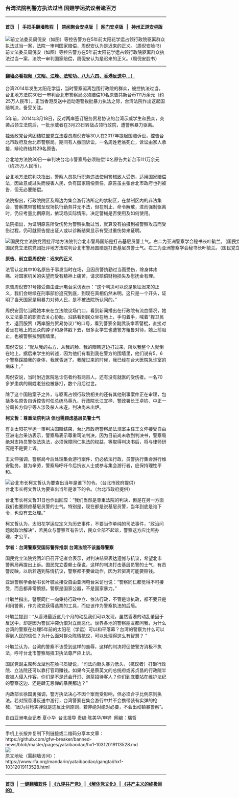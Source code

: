 ### 台湾法院判警方执法过当    国赔学运抗议者逾百万
------------------------

#### [首页](https://github.com/gfw-breaker/banned-news/blob/master/README.md) &nbsp;&nbsp;|&nbsp;&nbsp; [手把手翻墙教程](https://github.com/gfw-breaker/guides/wiki) &nbsp;&nbsp;|&nbsp;&nbsp; [禁闻聚合安卓版](https://github.com/gfw-breaker/bn-android) &nbsp;&nbsp;|&nbsp;&nbsp; [网门安卓版](https://github.com/oGate2/oGate) &nbsp;&nbsp;|&nbsp;&nbsp; [神州正道安卓版](https://github.com/SzzdOgate/update) 



<div id="headerimg">
 <img alt="前立法委员周倪安（如图）等控告警方在5年前太阳花学运占领行政院驱离群众执法过当一案，法院一审判国家赔偿，周倪安认为是迟来的正义。（周倪安脸书）" src="https://www.rfa.org/mandarin/yataibaodao/gangtai/hx1-10312019113528.html/4e00.jpg/@@images/4266a9cf-4ae5-49bf-bac4-22e486d063de.jpeg" title="前立法委员周倪安（如图）等控告警方在5年前太阳花学运占领行政院驱离群众执法过当一案，法院一审判国家赔偿，周倪安认为是迟来的正义。（周倪安脸书）"/>
 <div id="headerimgcontents">
  <div id="headerimgcaption">
   <span>
    前立法委员周倪安（如图）等控告警方在5年前太阳花学运占领行政院驱离群众执法过当一案，法院一审判国家赔偿，周倪安认为是迟来的正义。（周倪安脸书）
   </span>
   <!-- zoomattribute -->
  </div>
  <!-- headerimgcaption -->
 </div>
 <!-- headerimagecontents -->
</div>

<hr/>


#### [翻墙必看视频（文昭、江峰、法轮功、八九六四、香港反送中...）](https://github.com/gfw-breaker/banned-news/blob/master/pages/links.md)

<div id="storytext">
 <div>
  <div class="slot_header">
  </div>
 </div>
 <p>
 </p>
 <p>
  台湾2014年发生太阳花学运，当时警察驱离包围行政院的群众，被控执法过当。台北地方法院30日一审判台北市警察局必须赔偿10名原告共新台币111万余元（约25万人民币）。正当香港反送中运动港警挨批暴力执法之际，台湾法院作出这起国赔判决，备受关注。
 </p>
 <p>
  5年前，2014年3月18日，反对两岸签订服务贸易协议的台湾示威学生和民众，突袭占领立法院后，一批示威者在3月23日转战占领行政院，遭警察暴力驱离。
 </p>
 <p>
 </p>
 <p>
 </p>
 <p>
  独派政党台湾团结联盟党立法委员周倪安等30人在2017年提起国赔诉讼，控告台北巿政府及台北巿警察局。期间有人撤回诉讼，一名周姓老翁死亡，诉讼由家人承接，辩论终结共29名原告。
 </p>
 <p>
  台北地方法院30日一审判决台北市警察局必须赔偿10名原告共新台币111万余元（约25万人民币）。
 </p>
 <p>
  台北地方法院判决指出，警察人员执行职务违法使用警械致人受伤，适用国家赔偿法，因故意或过失而侵害人民，负有国家赔偿责任，原告虽主张台北市政府也列被告，但无必要赔偿。
 </p>
 <p>
  法院指出，行政院院区及周边为集会游行法所定的禁制区，在禁制区内的非法集会，警察携带警械至现场执行勤务并无不法，但在制止、命令解散，进而强制驱离时，仍应考量比例原则，依现场实际情形，决定警械是否使用及如何使用。
 </p>
 <p>
  法院指出，为证明原告所受伤势为警察执勤过当，就算没有拍摄到被警察攻击而受伤过程，仍可就原告提出证人或以诊断结果显示有受过重伤势来证明。
 </p>
 <p>
 </p>
 <p>
  <div class="image-inline captioned" style="width:1412px;">
   <div style="width:1412px;">
    <img alt="国民党立法院党团批评地方法院判台北市警局国赔是打击基层员警士气。右二为亚洲警察学会秘书长叶毓兰。（国民党立法院党团脸书）" src="https://www.rfa.org/mandarin/yataibaodao/gangtai/hx1-10312019113528.html/4e8c.jpg" title="国民党立法院党团批评地方法院判台北市警局国赔是打击基层员警士气。右二为亚洲警察学会秘书长叶毓兰。（国民党立法院党团脸书）"/>
   </div>
   <div class="image-caption">
    <span style="width:1412px;">
     国民党立法院党团批评地方法院判台北市警局国赔是打击基层员警士气。右二为亚洲警察学会秘书长叶毓兰。（国民党立法院党团脸书）
    </span>
    <span class="copyright">
    </span>
   </div>
  </div>
 </p>
 <p>
  <b>
   原告、前立委周倪安：迟来的正义
  </b>
  <b>
  </b>
 </p>
 <p>
  法官认定其中10名原告于事发当时在场，且因员警执勤过当而受伤，除身体疼痛、对国家机关的失望而受有精神上痛苦，请求赔偿财物损失及慰抚金有理。
 </p>
 <p>
  原告周倪安31号接受自由亚洲电台采访表示：“这个判决可以说是象征迟来的正义，我们会继续在刑事部份追究到底，到现在真相仍然未明。这只是一个开头，证明了当天国家是用暴力对待人民，是不被法院所认同的。”
 </p>
 <p>
  周倪安回忆当晚她本来在立法院议场门口，看到新闻播出在行政院有流血情况，她以立法委员的职责去关心协助。沿路看到民众坐在地上，手勾着手，喊着“捍卫民主、退回服贸（两岸服务贸易协议）”的口号，看到警察全副武装拿着警棍，直接对着坐在地上的民众的脖子和身体戳下去，很多女学生也遭警方粗鲁对待，她上前阻止，也被警察拉到围墙里。
 </p>
 <p>
  周倪安说：“就从我的右方、从我的脸、我的眼睛这边打过来，所以我整个人就倒在地上。据后来学生的转述，因为他们有看到我在警方的围墙里，他们说有5、6个警察踩踏我的身体，我就昏迷了。我醒过来的时候，我已经在台大医院急诊室的病床上。”
 </p>
 <p>
  周倪安说，当时附近医院急诊伤者约有两百人，还有没有就医的受伤者。一名70多岁患病的周姓老翁也被暴打，数个月后过世。
 </p>
 <p>
  除了这个国赔案子之外，与驱离占领行政院相关的还有其他刑事案件正在审理，包括多名原告自诉控告时任总统马英九、行政院长江宜桦、警政署长王卓钧、中正一分局长方仰宁等人涉及杀人未遂。判决尚未出炉。
 </p>
 <p>
  <b>
   柯文哲：尊重法院判决
  </b>
  <b>
  </b>
  <b>
   但也需顾虑基层员警士气
  </b>
  <b>
  </b>
 </p>
 <p>
  有关太阳花学运一审判决国赔结果，台北市政府警察局法规室主任王文伸接受自由亚洲电台采访表示，警察局表示尊重司法判决，因为目前尚未收到判决书，警察局绝对支持员警依法执法，必须保障同仁执法的权益，等取得判决书后，将与律师研究是不是要上诉。
 </p>
 <p>
  王文伸强调，警察局今后处理集会游行案件，仍必依法行政，员警执行集会游行维安勤务，甚为辛劳，警察局呼吁今后抗议人士或参与集会游行者，应保持理性平和。
 </p>
 <p>
 </p>
 <p>
  <div class="image-inline captioned" style="width:1041px;">
   <div style="width:1041px;">
    <img alt="台北市长柯文哲认为要查出当年是谁下的令。（台北市政府提供）" src="https://www.rfa.org/mandarin/yataibaodao/gangtai/hx1-10312019113528.html/4e09.jpg" title="台北市长柯文哲认为要查出当年是谁下的令。（台北市政府提供）"/>
   </div>
   <div class="image-caption">
    <span style="width:1041px;">
     台北市长柯文哲认为要查出当年是谁下的令。（台北市政府提供）
    </span>
    <span class="copyright">
    </span>
   </div>
  </div>
 </p>
 <p>
  台北市长柯文哲31日也作出回应：“我们当然是尊重法院的判决，但是在另一方面我们也要顾虑基层员警的士气。特别是，现在都是说基层员警，当年到底是谁下令，也没有去处理。”
 </p>
 <p>
  柯文哲认为，太阳花学运应定义为历史事件，不要当作单纯的司法事件，“政治问题就政治解决”，若民众与警察互有告诉，民众全部不起诉，警察这方应比照办理，才公平。
 </p>
 <p>
  <b>
   学者：台湾警察受国际警界推崇
  </b>
  <b>
  </b>
  <b>
   台湾法院不该羞辱警察
  </b>
  <b>
  </b>
 </p>
 <p>
  国民党立法院党团31日召开记者会表示，对判决结果表达遗憾与抗议，希望北市警察局再提出上诉。国民党立委赖士葆说，这样的判决打击基层员警的士气，有员警反映，以后若遇到陈情抗议，警察都不要做动作，因为若驱离可能要赔钱。
 </p>
 <p>
  亚洲警察学会秘书长叶毓兰接受自由亚洲电台采访也说：“警察同仁都觉得不可接受，而且都非常愤怒。警察是国家公器，不是国家暴力。”
 </p>
 <p>
  叶毓兰指出，警察同仁一向秉持行政中立、依法行政，不管是谁执政，都不要只是利用警察，作为政党获得选票的工具，而应该作为警察执法的后盾。
 </p>
 <p>
  叶毓兰提到：“从香港最近这几个月的动乱我们可以发现，虽然香港的动乱肇因于反送中，却是因为警民冲突仇恨对立而恶化。世界各地的警察朋友都问我，为什么台湾的警察在处理5年前的太阳花（学运）可以和平落幕？台湾的警察为什么可以得到人民的信任？为什么面对群众陈情抗议，可以处理得这么有智慧？ ”
 </p>
 <p>
  叶毓兰认为，台湾的警察不该受到这样的羞辱，这样的判决将促使警方消极不执法，呼吁台北市警察局捍卫执法尊严应上诉。
 </p>
 <p>
  国民党副主席郝龙斌也在脸书质疑说，“司法向街头暴力低头，（抗议者）打砸行政院、立法院还可以靠打官司赚钱。如果今天是蔡英文的总统府或苏贞昌的行政院半夜被人侵入作客，你们是不是还会开灯、泡茶招待客人？你们到底要站在维护法纪的警察这边、还是肆无忌惮的暴民那边？”
 </p>
 <p>
  内政部长徐国勇强调，警方执法决心不因个案而受影响，但必须合乎比例原则执法。若对照香港反送中游行，台湾警察在集会游行中并不会携带装有实弹的枪械，“因为荷枪实弹就是违反比例原则，若非绝对绝对必要，不会出动镇暴警察”。
 </p>
 <p>
 </p>
 <p>
  自由亚洲电台记者 夏小华  台北报导 责编:陈美华/申铧  网编：瑞哲
 </p>
</div>

<hr/>
手机上长按并复制下列链接或二维码分享本文章：<br/>
https://github.com/gfw-breaker/banned-news/blob/master/pages/yataibaodao/hx1-10312019113528.md <br/>
<a href='https://github.com/gfw-breaker/banned-news/blob/master/pages/yataibaodao/hx1-10312019113528.md'><img src='https://github.com/gfw-breaker/banned-news/blob/master/pages/yataibaodao/hx1-10312019113528.md.png'/></a> <br/>
原文地址（需翻墙访问）：https://www.rfa.org/mandarin/yataibaodao/gangtai/hx1-10312019113528.html


------------------------
#### [首页](https://github.com/gfw-breaker/banned-news/blob/master/README.md) &nbsp;|&nbsp; [一键翻墙软件](https://github.com/gfw-breaker/nogfw/blob/master/README.md) &nbsp;| [《九评共产党》](https://github.com/gfw-breaker/9ping.md/blob/master/README.md#九评之一评共产党是什么) | [《解体党文化》](https://github.com/gfw-breaker/jtdwh.md/blob/master/README.md) | [《共产主义的终极目的》](https://github.com/gfw-breaker/gczydzjmd.md/blob/master/README.md)


<img src='http://gfw-breaker.win/banned-news/pages/yataibaodao/hx1-10312019113528.md' width='0px' height='0px'/>